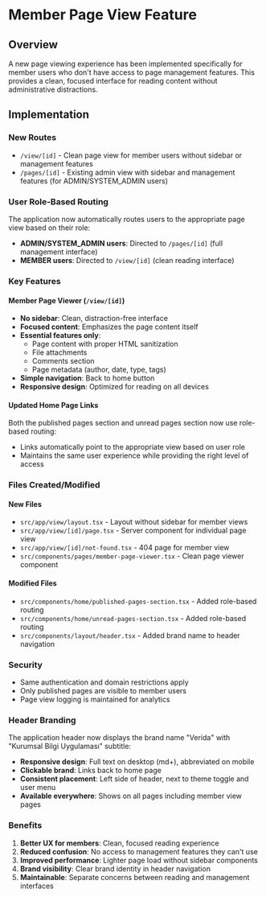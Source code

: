 # Member Page View Feature

## Overview
A new page viewing experience has been implemented specifically for member users who don't have access to page management features. This provides a clean, focused interface for reading content without administrative distractions.

## Implementation

### New Routes
- `/view/[id]` - Clean page view for member users without sidebar or management features
- `/pages/[id]` - Existing admin view with sidebar and management features (for ADMIN/SYSTEM_ADMIN users)

### User Role-Based Routing
The application now automatically routes users to the appropriate page view based on their role:

- **ADMIN/SYSTEM_ADMIN users**: Directed to `/pages/[id]` (full management interface)
- **MEMBER users**: Directed to `/view/[id]` (clean reading interface)

### Key Features

#### Member Page Viewer (`/view/[id]`)
- **No sidebar**: Clean, distraction-free interface
- **Focused content**: Emphasizes the page content itself
- **Essential features only**:
  - Page content with proper HTML sanitization
  - File attachments
  - Comments section
  - Page metadata (author, date, type, tags)
- **Simple navigation**: Back to home button
- **Responsive design**: Optimized for reading on all devices

#### Updated Home Page Links
Both the published pages section and unread pages section now use role-based routing:
- Links automatically point to the appropriate view based on user role
- Maintains the same user experience while providing the right level of access

### Files Created/Modified

#### New Files
- `src/app/view/layout.tsx` - Layout without sidebar for member views
- `src/app/view/[id]/page.tsx` - Server component for individual page view
- `src/app/view/[id]/not-found.tsx` - 404 page for member view
- `src/components/pages/member-page-viewer.tsx` - Clean page viewer component

#### Modified Files
- `src/components/home/published-pages-section.tsx` - Added role-based routing
- `src/components/home/unread-pages-section.tsx` - Added role-based routing
- `src/components/layout/header.tsx` - Added brand name to header navigation

### Security
- Same authentication and domain restrictions apply
- Only published pages are visible to member users
- Page view logging is maintained for analytics

### Header Branding
The application header now displays the brand name "Verida" with "Kurumsal Bilgi Uygulaması" subtitle:
- **Responsive design**: Full text on desktop (md+), abbreviated on mobile
- **Clickable brand**: Links back to home page
- **Consistent placement**: Left side of header, next to theme toggle and user menu
- **Available everywhere**: Shows on all pages including member view pages

### Benefits
1. **Better UX for members**: Clean, focused reading experience
2. **Reduced confusion**: No access to management features they can't use
3. **Improved performance**: Lighter page load without sidebar components
4. **Brand visibility**: Clear brand identity in header navigation
5. **Maintainable**: Separate concerns between reading and management interfaces